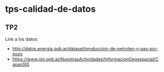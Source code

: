# tps-calidad-de-datos

## TP2
Link a los datos:
- http://datos.energia.gob.ar/dataset/produccion-de-petroleo-y-gas-por-pozo
- https://www.ign.gob.ar/NuestrasActividades/InformacionGeoespacial/CapasSIG
